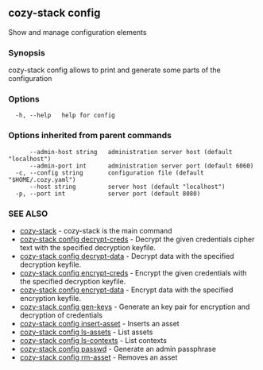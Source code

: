 ## cozy-stack config

Show and manage configuration elements

### Synopsis

cozy-stack config allows to print and generate some parts of the configuration

### Options

```
  -h, --help   help for config
```

### Options inherited from parent commands

```
      --admin-host string   administration server host (default "localhost")
      --admin-port int      administration server port (default 6060)
  -c, --config string       configuration file (default "$HOME/.cozy.yaml")
      --host string         server host (default "localhost")
  -p, --port int            server port (default 8080)
```

### SEE ALSO

* [cozy-stack](cozy-stack.md)	 - cozy-stack is the main command
* [cozy-stack config decrypt-creds](cozy-stack_config_decrypt-creds.md)	 - Decrypt the given credentials cipher text with the specified decryption keyfile.
* [cozy-stack config decrypt-data](cozy-stack_config_decrypt-data.md)	 - Decrypt data with the specified decryption keyfile.
* [cozy-stack config encrypt-creds](cozy-stack_config_encrypt-creds.md)	 - Encrypt the given credentials with the specified decryption keyfile.
* [cozy-stack config encrypt-data](cozy-stack_config_encrypt-data.md)	 - Encrypt data with the specified encryption keyfile.
* [cozy-stack config gen-keys](cozy-stack_config_gen-keys.md)	 - Generate an key pair for encryption and decryption of credentials
* [cozy-stack config insert-asset](cozy-stack_config_insert-asset.md)	 - Inserts an asset
* [cozy-stack config ls-assets](cozy-stack_config_ls-assets.md)	 - List assets
* [cozy-stack config ls-contexts](cozy-stack_config_ls-contexts.md)	 - List contexts
* [cozy-stack config passwd](cozy-stack_config_passwd.md)	 - Generate an admin passphrase
* [cozy-stack config rm-asset](cozy-stack_config_rm-asset.md)	 - Removes an asset

